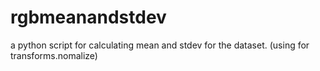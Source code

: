 # rgbmeanandstdev
a python script for calculating mean and stdev for the dataset. (using for transforms.nomalize)
